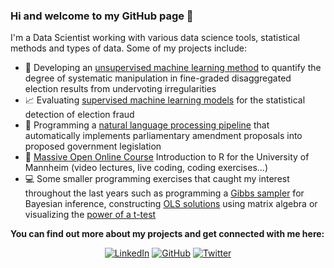 ### Hi and welcome to my GitHub page 👋

I'm a Data Scientist working with various data science tools,  statistical methods and types of data. Some of my projects include:  
- :wrench: Developing an [unsupervised machine learning method](https://github.com/Lion-Be/undervoting_irregularities) to quantify the degree of systematic manipulation in fine-graded disaggregated election results from undervoting irregularities
- :chart_with_upwards_trend: Evaluating [supervised machine learning models](https://github.com/Lion-Be/Probabilistic-Detection-of-Election-Fraud-Using-Machine-Learning-Algorithms) for the statistical detection of election fraud
- :bookmark_tabs: Programming a [natural language processing pipeline](https://github.com/Lion-Be/C7-Subproject-GER-NED) that automatically implements parliamentary amendment proposals into proposed government legislation
- :movie_camera: [Massive Open Online Course](https://github.com/Lion-Be/MOOC-Intro-R) Introduction to R for the University of Mannheim (video lectures, live coding, coding exercises...)
- :computer: Some smaller programming exercises that caught my interest throughout the last years such as programming a [Gibbs sampler](https://github.com/Lion-Be/gibbs) for Bayesian inference, constructing [OLS solutions](https://github.com/Lion-Be/linreg) using matrix algebra or visualizing the [power of a t-test](https://github.com/Lion-Be/Visualize-the-power-of-a-t-test)

**You can find out more about my projects and get connected with me here:**
<div align="center">
  
[![LinkedIn](https://img.shields.io/badge/LinkedIn-Profile-0077B5?style=for-the-badge&logo=LinkedIn)](https://www.linkedin.com/in/lion-be/)
[![GitHub](https://img.shields.io/badge/GitHub-Profile-181717?style=for-the-badge&logo=GitHub)](https://github.com/Lion-Be/Lion-Be)
[![Twitter](https://img.shields.io/badge/Twitter-Profile-1DA1F2?style=for-the-badge&logo=Twitter)](https://twitter.com/LionBehrens)

<!--

- Material für R-Kurs
- Fraud-Detection Projects
- Bundestag-Pipeline
- R Package?
- Smaller programming execises (Gibbs sampler, linear regression)


**Lion-Be/Lion-Be** is a ✨ _special_ ✨ repository because its `README.md` (this file) appears on your GitHub profile.

Here are some ideas to get you started:

- 🔭 I’m currently working on ...
- 🌱 I’m currently learning ...
- 👯 I’m looking to collaborate on ...
- 🤔 I’m looking for help with ...
- 💬 Ask me about ...
- 📫 How to reach me: ...
- 😄 Pronouns: ...
- ⚡ Fun fact: ...
-->
